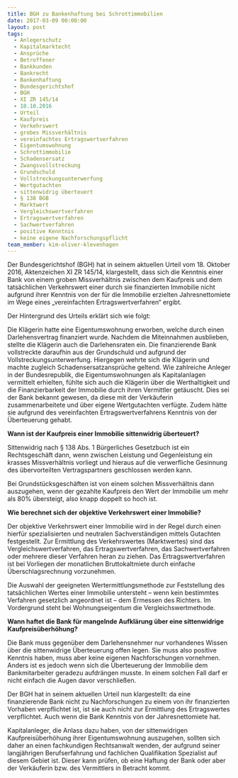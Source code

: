 ```yaml
---
title: BGH zu Bankenhaftung bei Schrottimmobilien
date: 2017-03-09 00:00:00
layout: post
tags:
  - Anlegerschutz
  - Kapitalmarktecht
  - Ansprüche
  - Betroffener
  - Bankkunden
  - Bankrecht
  - Bankenhaftung
  - Bundesgerichtshof
  - BGH
  - XI ZR 145/14
  - 18.10.2016
  - Urteil
  - Kaufpreis
  - Verkehrswert
  - grobes Missverhältnis
  - vereinfachtes Ertragswertverfahren
  - Eigentumswohnung
  - Schrottimmobilie
  - Schadensersatz
  - Zwangsvollstreckung
  - Grundschuld
  - Vollstreckungsunterwerfung
  - Wertgutachten
  - sittenwidrig überteuert
  - § 138 BGB
  - Marktwert
  - Vergleichswertverfahren
  - Ertragswertverfahren
  - Sachwertverfahren
  - positive Kenntnis
  - keine eigene Nachforschungspflicht
team_member: kim-oliver-klevenhagen
---
```



Der Bundesgerichtshof (BGH) hat in seinem aktuellen Urteil vom 18. Oktober 2016, Aktenzeichen XI ZR 145/14, klargestellt, dass sich die Kenntnis einer Bank von einem groben Missverhältnis zwischen dem Kaufpreis und dem tatsächlichen Verkehrswert einer durch sie finanzierten Immobilie nicht aufgrund ihrer Kenntnis von der für die Immobilie erzielten Jahresnettomiete im Wege eines „vereinfachten Ertragswertverfahren“ ergibt.

Der Hintergrund des Urteils erklärt sich wie folgt:

Die Klägerin hatte eine Eigentumswohnung erworben, welche durch einen Darlehensvertrag finanziert wurde. Nachdem die Miteinnahmen ausblieben, stellte die Klägerin auch die Darlehensraten ein. Die finanzierende Bank vollstreckte daraufhin aus der Grundschuld und aufgrund der Vollstreckungsunterwerfung. Hiergegen wehrte sich die Klägerin und machte zugleich Schadensersatzansprüche geltend. Wie zahlreiche Anleger in der Bundesrepublik, die Eigentumswohnungen als Kapitalanlagen vermittelt erhielten, fühlte sich auch die Klägerin über die Werthaltigkeit und die Finanzierbarkeit der Immobilie durch ihren Vermittler getäuscht. Dies sei der Bank bekannt gewesen, da diese mit der Verkäuferin zusammenarbeitete und über eigene Wertgutachten verfügte. Zudem hätte sie aufgrund des vereinfachten Ertragswertverfahrens Kenntnis von der Überteuerung gehabt.

**Wann ist der Kaufpreis einer Immobilie sittenwidrig überteuert?**

Sittenwidrig nach § 138 Abs. 1 Bürgerliches Gesetzbuch ist ein Rechtsgeschäft dann, wenn zwischen Leistung und Gegenleistung ein krasses Missverhältnis vorliegt und hieraus auf die verwerfliche Gesinnung des übervorteilten Vertragspartners geschlossen werden kann.

Bei Grundstücksgeschäften ist von einem solchen Missverhältnis dann auszugehen, wenn der gezahlte Kaufpreis den Wert der Immobilie um mehr als 80% übersteigt, also knapp doppelt so hoch ist.

**Wie berechnet sich der objektive Verkehrswert einer Immobilie?**

Der objektive Verkehrswert einer Immobilie wird in der Regel durch einen hierfür spezialisierten und neutralen Sachverständigen mittels Gutachten festgestellt. Zur Ermittlung des Verkehrswertes (Marktwertes) sind das Vergleichswertverfahren, das Ertragswertverfahren, das Sachwertverfahren oder mehrere dieser Verfahren heran zu ziehen. Das Ertragswertverfahren ist bei Vorliegen der monatlichen Bruttokaltmiete durch einfache Überschlagsrechnung vorzunehmen.

Die Auswahl der geeigneten Wertermittlungsmethode zur Feststellung des tatsächlichen Wertes einer Immobilie untersteht – wenn kein bestimmtes Verfahren gesetzlich angeordnet ist – dem Ermessen des Richters. Im Vordergrund steht bei Wohnungseigentum die Vergleichswertmethode.

**Wann haftet die Bank für mangelnde Aufklärung über eine sittenwidrige Kaufpreisüberhöhung?**

Die Bank muss gegenüber dem Darlehensnehmer nur vorhandenes Wissen über die sittenwidrige Überteuerung offen legen. Sie muss also positive Kenntnis haben, muss aber keine eigenen Nachforschungen vornehmen. Anders ist es jedoch wenn sich die Überteuerung der Immobilie dem Bankmitarbeiter geradezu aufdrängen musste. In einem solchen Fall darf er nicht einfach die Augen davor verschließen.

Der BGH hat in seinem aktuellen Urteil nun klargestellt: da eine finanzierende Bank nicht zu Nachforschungen zu einem von ihr finanzierten Vorhaben verpflichtet ist, ist sie auch nicht zur Ermittlung des Ertragswertes verpflichtet. Auch wenn die Bank Kenntnis von der Jahresnettomiete hat.

Kapitalanleger, die Anlass dazu haben, von der sittenwidrigen Kaufpreisüberhöhung ihrer Eigentumswohnung auszugehen, sollten sich daher an einen fachkundigen Rechtsanwalt wenden, der aufgrund seiner langjährigen Berufserfahrung und fachlichen Qualifikation Spezialist auf diesem Gebiet ist. Dieser kann prüfen, ob eine Haftung der Bank oder aber der Verkäuferin bzw. des Vermittlers in Betracht kommt.